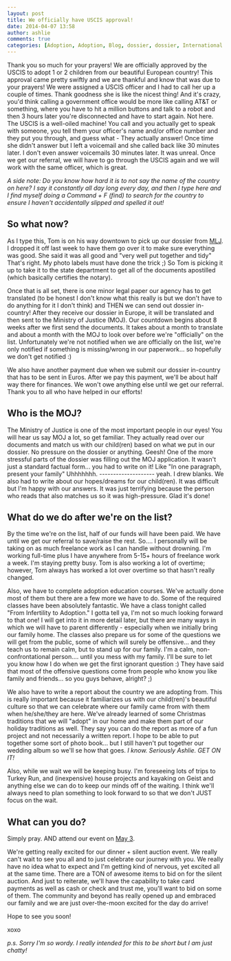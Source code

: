 ```yaml
---
layout: post
title: We officially have USCIS approval!
date: 2014-04-07 13:58
author: ashlie
comments: true
categories: [Adoption, Adoption, Blog, dossier, dossier, International Adoption, USCIS]
---
```

Thank you so much for your prayers! We are officially approved by the USCIS to adopt 1 or 2 children from our beautiful European country! This approval came pretty swiftly and we are thankful and know that was due to your prayers! We were assigned a USCIS officer and I had to call her up a couple of times. Thank goodness she is like the nicest thing! And it's crazy, you'd think calling a government office would be more like calling AT&amp;T or something, where you have to hit a million buttons and talk to a robot and then 3 hours later you're disconnected and have to start again. Not here. The USCIS is a well-oiled machine! You call and you actually get to speak with someone, you tell them your officer's name and/or office number and they put you through, and guess what - They actually answer! Once time she didn't answer but I left a voicemail and she called back like 30 minutes later. I don't even answer voicemails 30 minutes later. It was unreal. Once we get our referral, we will have to go through the USCIS again and we will work with the same officer, which is great.

<em>A side note: Do you know how hard it is to not say the name of the country on here? I say it constantly all day long every day, and then I type here and I find myself doing a Command + F (find) to search for the country to ensure I haven't accidentally slipped and spelled it out! </em>
<h2>So what now?</h2>
As I type this, Tom is on his way downtown to pick up our dossier from <a href="http://www.mljadoptions.com/">MLJ</a>. I dropped it off last week to have them go over it to make sure everything was good. She said it was all good and "very well put together and tidy" That's right. My photo labels must have done the trick ;) So Tom is picking it up to take it to the state department to get all of the documents apostilled (which basically certifies the notary).

Once that is all set, there is one minor legal paper our agency has to get translated (to be honest I don't know what this really is but we don't have to do anything for it I don't think) and THEN we can send out dossier in-country! After they receive our dossier in Europe, it will be translated and then sent to the Ministry of Justice (MOJ). Our countdown begins about 8 weeks after we first send the documents. It takes about a month to translate and about a month with the MOJ to look over before we're "officially" on the list. Unfortunately we're not notified when we are officially on the list, we're only notified if something is missing/wrong in our paperwork... so hopefully we don't get notified :)

We also have another payment due when we submit our dossier in-country that has to be sent in Euros. After we pay this payment, we'll be about half way there for finances. We won't owe anything else until we get our referral. Thank you to all who have helped in our efforts!
<h2>Who is the MOJ?</h2>
The Ministry of Justice is one of the most important people in our eyes! You will hear us say MOJ a lot, so get familiar. They actually read over our documents and match us with our child(ren) based on what we put in our dossier. No pressure on the dossier or anything. Geesh! One of the more stressful parts of the dossier was filling out the MOJ application. It wasn't just a standard factual form... you had to write on it! Like "In one paragraph, present your family" Uhhhhhhh. -------------------- yeah. I drew blanks. We also had to write about our hopes/dreams for our child(ren). It was difficult but I'm happy with our answers. It was just terrifying because the person who reads that also matches us so it was high-pressure. Glad it's done!
<h2>What do we do after we're on the list?</h2>
By the time we're on the list, half of our funds will have been paid. We have until we get our referral to save/raise the rest. So.... I personally will be taking on as much freelance work as I can handle without drowning. I'm working full-time plus I have anywhere from 5-15+ hours of freelance work a week. I'm staying pretty busy. Tom is also working a lot of overtime; however, Tom always has worked a lot over overtime so that hasn't really changed.

Also, we have to complete adoption education courses. We've actually done most of them but there are a few more we have to do. Some of the required classes have been absolutely fantastic. We have a class tonight called "From Infertility to Adoption." I gotta tell ya, I'm not so much looking forward to that one! I will get into it in more detail later, but there are many ways in which we will have to parent differently - especially when we initially bring our family home. The classes also prepare us for some of the questions we will get from the public, some of which will surely be offensive... and they teach us to remain calm, but to stand up for our family. I'm a calm, non-confrontational person.... until you mess with my family. I'll be sure to let you know how I do when we get the first ignorant question :) They have said that most of the offensive questions come from people who know you like family and friends... so you guys behave, alright? ;)

We also have to write a report about the country we are adopting from. This is really important because it familiarizes us with our child(ren)'s beautiful culture so that we can celebrate where our family came from with them when he/she/they are here. We've already learned of some Christmas traditions that we will "adopt" in our home and make them part of our holiday traditions as well. They say you can do the report as more of a fun project and not necessarily a written report. I hope to be able to put together some sort of photo book... but I still haven't put together our wedding album so we'll se how that goes. <em>I know. Seriously Ashlie. GET ON IT! </em>

Also, while we wait we will be keeping busy. I'm foreseeing lots of trips to Turkey Run, and (inexpensive) house projects and kayaking on Geist and anything else we can do to keep our minds off of the waiting. I think we'll always need to plan something to look forward to so that we don't JUST focus on the wait.
<h2>What can you do?</h2>
Simply pray. AND attend our event on <a title="Dinner + Silent Auction" href="http://hartgraveshaven.com/?page_id=256">May 3</a>.

We're getting really excited for our dinner + silent auction event. We really can't wait to see you all and to just celebrate our journey with you. We really have no idea what to expect and I'm getting kind of nervous, yet excited all at the same time. There are a TON of awesome items to bid on for the silent auction. And just to reiterate, we'll have the capability to take card payments as well as cash or check and trust me, you'll want to bid on some of them. The community and beyond has really opened up and embraced our family and we are just over-the-moon excited for the day do arrive!

Hope to see you soon!

xoxo

<em>p.s. Sorry I'm so wordy. I really intended for this to be short but I am just chatty! </em>

&nbsp;

